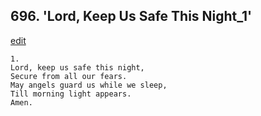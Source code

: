 
## 696.  'Lord, Keep Us Safe This Night\_1'
[edit](https://docs.google.com/document/d/1-l-BIEWQHhjqsOWgMwuI5p6m9Dl99CTv/edit?mode=html)



    1.
    Lord, keep us safe this night, 
    Secure from all our fears. 
    May angels guard us while we sleep, 
    Till morning light appears. 
    Amen.
